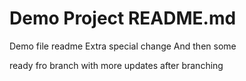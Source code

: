# Demo Project README.md

Demo file readme
Extra special change
And then some

ready fro branch with more updates after branching